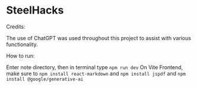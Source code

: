 # SteelHacks

Credits:

The use of ChatGPT was used throughout this project to assist with various functionality.

How to run:

Enter note directory, then in terminal type ```npm run dev```
On Vite Frontend, make sure to ```npm install react-markdown``` and ```npm install jspdf``` and ```npm install @google/generative-ai```